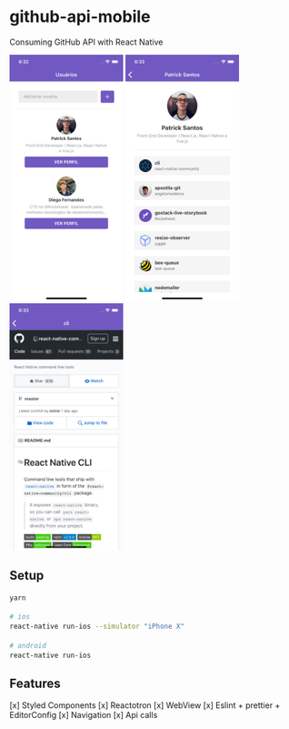 # github-api-mobile
Consuming GitHub API with React Native

<p float="left">
  <img src="docs/first.png" width="200" />
  <img src="docs/second.png" width="200" />
  <img src="docs/third.png" width="200" />
</p>

## Setup

```bash
yarn

# ios
react-native run-ios --simulator "iPhone X"

# android
react-native run-ios
```

## Features
[x] Styled Components
[x] Reactotron
[x] WebView
[x] Eslint + prettier + EditorConfig
[x] Navigation
[x] Api calls

